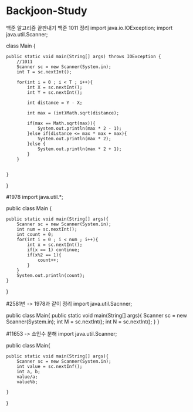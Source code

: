 # Backjoon-Study
백준 알고리즘 끝판내기
백준 1011 정리
import java.io.IOException;
import java.util.Scanner;

class Main {

    public static void main(String[] args) throws IOException {
        //1011
        Scanner sc = new Scanner(System.in);
        int T = sc.nextInt();

        for(int i = 0 ; i < T ; i++){
            int X = sc.nextInt();
            int Y = sc.nextInt();

            int distance = Y - X;

            int max = (int)Math.sqrt(distance);

            if(max == Math.sqrt(max)){
                System.out.println(max * 2 - 1);
            }else if(distance <= max * max + max){
                System.out.println(max * 2);
            }else {
                System.out.println(max * 2 + 1);
            }
        }


    }
}

#1978
import java.util.*;

public class Main {
    
    public static void main(String[] args){
        Scanner sc = new Scanner(System.in);
        int num = sc.nextInt();
        int count = 0;
        for(int i = 0 ; i < num ; i++){
            int x = sc.nextInt();
            if(x == 1) continue;
            if(x%2 == 1){
                count++;
            }
        }
        System.out.println(count);
    }
}

#2581번 -> 1978과 같이 정리
import java.util.Sacnner;

public class Main{
    public static void main(String[] args){
        Scanner sc = new Scanner(System.in);
        int M = sc.nextInt();
        int N = sc.nextInt();
    }
}

#11653 -> 소인수 분해 
import java.util.Scanner;

public class Main{
    
    public static void main(String[] args){
        Scanner sc = new Scanner(System.in);
        int value = sc.nextInf();
        int a, b;
        value/a;
        value%b;
       
    }
}

